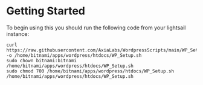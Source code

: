# Getting Started

To begin using this you should run the following code from your lightsail instance:

```
curl https://raw.githubusercontent.com/AxiaLabs/WordpressScripts/main/WP_Setup.sh -o /home/bitnami/apps/wordpress/htdocs/WP_Setup.sh
sudo chown bitnami:bitnami /home/bitnami/apps/wordpress/htdocs/WP_Setup.sh
sudo chmod 700 /home/bitnami/apps/wordpress/htdocs/WP_Setup.sh
/home/bitnami/apps/wordpress/htdocs/WP_Setup.sh
```
